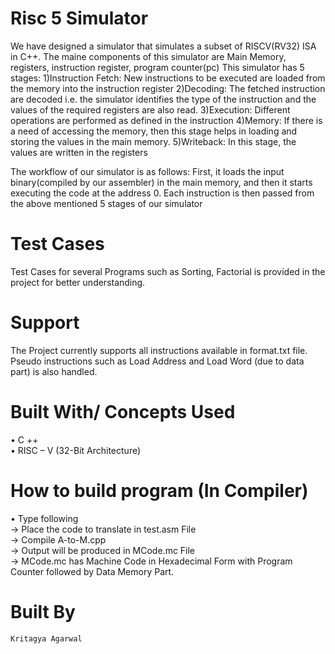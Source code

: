 # Risc 5 Simulator
We have designed a simulator that simulates a subset of RISCV(RV32) ISA in C++. The maine components of this simulator are Main Memory, registers, instruction register, program counter(pc)
This simulator has 5 stages:
1)Instruction Fetch:  New instructions to be executed are loaded from the memory into the instruction register
2)Decoding: The fetched instruction are decoded i.e. the simulator identifies the type of the instruction and the values of the required registers are also read.
3)Execution: Different operations are performed as defined in the instruction
4)Memory: If there is a need of accessing the memory, then this stage helps in loading and storing the values in the main memory.
5)Writeback: In this stage, the values are written in the registers

The workflow of our simulator is as follows:
First, it loads the input binary(compiled by our assembler) in the main memory, and then it starts executing the code at the address 0.
Each instruction is then passed from the above mentioned 5 stages of our simulator


# Test Cases
Test Cases for several Programs such as Sorting, Factorial is provided in the project for better understanding.

# Support
The Project currently supports all instructions available in format.txt file. Pseudo instructions such as Load Address and Load Word (due to data part) is also handled.

# Built With/ Concepts Used
•	C ++      \
•	RISC – V (32-Bit Architecture)

# How to build program (In Compiler)
•	Type following  \
->	Place the code to translate in test.asm File  \
->	Compile A-to-M.cpp  \
->	Output will be produced in MCode.mc File  \
->	MCode.mc has Machine Code in Hexadecimal Form with Program Counter followed by Data Memory Part.


# Built By
	Kritagya Agarwal
